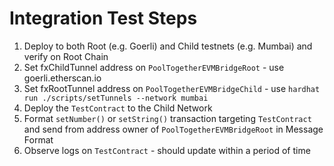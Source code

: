 # Integration Test Steps

1. Deploy to both Root (e.g. Goerli) and Child testnets (e.g. Mumbai) and verify on Root Chain 
1. Set fxChildTunnel address on `PoolTogetherEVMBridgeRoot` - use goerli.etherscan.io
1. Set fxRootTunnel address on `PoolTogetherEVMBridgeChild` - use `hardhat run ./scripts/setTunnels --network mumbai`
1. Deploy the `TestContract` to the Child Network
1. Format `setNumber()` or `setString()` transaction targeting `TestContract` and send from address owner of `PoolTogetherEVMBridgeRoot` in Message Format
1. Observe logs on `TestContract` - should update within a period of time

